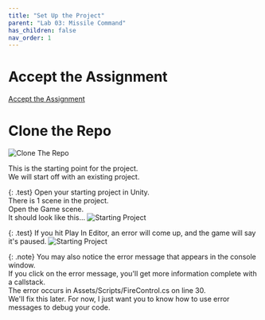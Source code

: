 ```yaml
---
title: "Set Up the Project"
parent: "Lab 03: Missile Command"
has_children: false
nav_order: 1
---
```


# Accept the Assignment
[Accept the Assignment](https://classroom.github.com/a/1VWMEacY)

# Clone the Repo
![Clone The Repo](images/gitclone.jpg "Clone The Repo")

This is the starting point for the project.\
We will start off with an existing project.

{: .test}
Open your starting project in Unity.\
There is 1 scene in the project.\
Open the Game scene.\
It should look like this...
![Starting Project](images/lab03/start_point.jpg "Starting Project")

{: .test}
If you hit Play In Editor, an error will come up, and the game will say it's paused.
![Starting Project](images/lab03/start_point2.jpg "Starting Project")

{: .note}
You may also notice the error message that appears in the console window.\
If you click on the error message, you'll get more information complete with a callstack.\
The error occurs in Assets/Scripts/FireControl.cs on line 30.\
We'll fix this later. For now, I just want you to know how to use error messages to debug your code.


